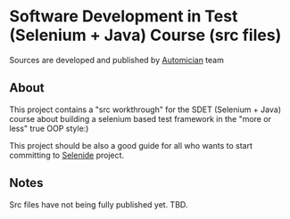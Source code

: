 # Software Development in Test (Selenium + Java) Course (src files)

Sources are developed and published by [Automician](http://automician.com) team

## About
This project contains a "src workthrough" for the SDET (Selenium + Java) course about building a selenium based test framework in the "more or less" true OOP style:) 

This project should be also a good guide for all who wants to start committing to [Selenide](https://github.com/codeborne/selenide) project.

## Notes
Src files have not being fully published yet. TBD.